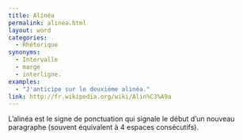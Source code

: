 ```yaml
---
title: Alinéa
permalink: alinea.html
layout: word
categories:
  - Rhétorique
synonyms:
  - Intervalle
  - marge
  - interligne.
examples:
  - "J'anticipe sur le deuxième alinéa."
link: http://fr.wikipedia.org/wiki/Alin%C3%A9a
---
```


L’alinéa est le signe de ponctuation qui signale le début d’un nouveau paragraphe (souvent équivalent à 4 espaces consécutifs).

